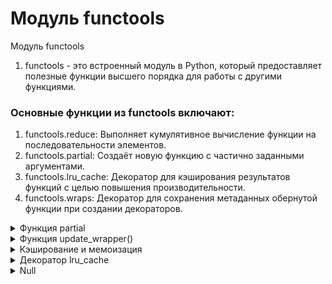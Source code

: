 # Модуль functools

Модуль functools

1. functools - это встроенный модуль в Python, который предоставляет полезные функции высшего порядка для работы с другими функциями.

### Основные функции из functools включают:  

1. functools.reduce: Выполняет кумулятивное вычисление функции на последовательности элементов.  
2. functools.partial: Создаёт новую функцию с частично заданными аргументами.  
3. functools.lru_cache: Декоратор для кэширования результатов функций с целью повышения производительности.  
4. functools.wraps: Декоратор для сохранения метаданных обернутой функции при создании декораторов.  


<details>
  <summary>	Функция partial</summary>

`[partial()]` - позволяет частично использовать функцию, фиксируя некоторые её аргументы. Она создаёт новую функцию, которая уже содержит эти зафиксированные значения и принимает только оставшиеся аргументы.

Синтаксис:

```
functools.partial(func, /, *args, **keywords)
```
- func: Функция, которую нужно частично применить. Это обязательный параметр. 
- *args: Необязательные позиционные аргументы, которые фиксируются для функции func.
- **keywords: Необязательные ключевые аргументы, которые фиксируются для функции func.


<details>
  <summary>Пример</summary>

```
from functools import partial

def multiply(x, y):
    return x * y

# Создаём новую функцию, которая всегда умножает на 2
double = partial(multiply, 2)

# Теперь мы можем использовать double, передавая только второй аргумент
print(double(5))  # Выведет 10
```

1. В функцию `partial`, в качестве первого аргумента, передаётся функция `multiply`. 
2. Вторым аргументом в функцию `partial` передаётся число, которое будет первым аргументом функции `multiply`. 
3. Функция `partial(multiply, 2)` присваивается переменной `double`, которую далее можно вызывать, как возвратную функцию. 
4. Вывод на печать функцию `double`  с аргументом `5`, который встаёт на место второго аргумента функции `multiply`

#

</details>
<details>
  <summary>Атрибуты</summary>

Функция `partial` возвращает partial-объект.   
Созданный объект partial обладает следующими атрибутами:  

- partial.func: исходная функция, которую обёрнули.
- partial.args: аргументы, которые были переданы частично.
- partial.keywords: ключевые аргументы, которые были переданы частично.
```
from functools import partial

def multiply(x, y, z):
    return x * y * z

# Создаём частичную функцию, фиксируя первые два аргумента
partial_func = partial(multiply, 2, 3)

# Используем атрибуты частичной функции
print(partial_func.func)      # Выведет <function multiply at 0x...>
print(partial_func.args)      # Выведет (2, 3)
print(partial_func.keywords)  # Выведет {}
```


#

</details>
<details>
  <summary>Использование partial с именованными аргументами</summary>

```
from functools import partial

# объявляем основную функцию
def greet(greeting, name, punctuation='!', repeat=1):
    return f"{greeting}, {name}{punctuation * repeat}"

# Создаём частичную функцию с фиксированными значениями для аргументов 

shout_greet = partial(greet, punctuation='!!!', repeat=3) 

# Используем частичную функцию 
print(shout_greet('Hello', 'Alice')) # Выведет "Hello, Alice!!!"
```

В этом примере:
* Мы зафиксировали punctuation='!!!' и repeat=3.
* При вызове shout_greet, нам нужно передать только оставшиеся позиционные аргументы greeting и name.


#

</details>
<details>
  <summary>Использование только именованных аргументов</summary>

```
from functools import *

def log_message(level='INFO', message='', timestamp=None):
    return f"{timestamp} [{level}] {message}"

# Создаём частичную функцию с фиксированным уровнем и временем
error_logger = partial(log_message, level='ERROR', timestamp='2024-07-22')

# Используем частичную функцию
print(error_logger(message='Something went wrong'))  # Выведет "2024-07-22 [ERROR] Something went wrong"
```
В этом примере:
* Мы зафиксировали level='ERROR' и timestamp='2024-07-22'.
* При вызове error_logger, нам нужно передать только оставшиеся позиционные и именованные аргументы, такие как message.

#

</details>
<details>
  <summary>Комбинированное использование позиционных и именованных аргументов</summary>

```

from functools import *

# Функция с несколькими аргументами
def configure_device(name, ip, port=80, protocol='http'):
    return f"Configuring {name} at {ip}:{port} using {protocol}"

# Создаём частичную функцию, фиксируя имя устройства и IP
device_setup = partial(configure_device, 'Router', '192.168.1.1', port=443)

# Используем частичную функцию
print(device_setup())  # Выведет "Configuring Router at 192.168.1.1:443 using http"
```
В этом примере:
* Мы зафиксировали name='Router' и ip='192.168.1.1'.
* Мы также зафиксировали port=443.
* При вызове device_setup(), нам нужно передать только оставшийся именованный аргумент protocol, который принимает значение по умолчанию 'http'.

#

</details>
<details>
  <summary>Интересный пример</summary>

За кулисами нам доступна уже реализованная функция send_email(), которая  которая принимает три аргумента в следующем порядке:  

- `name` — имя  
- `email_address` — адрес электронной почты  
- `text` — содержание письма

Функция отправляет письмо пользователю с именем `name` на адрес `email_address` с содержанием `text`  

### Задача №1   

Реализовать функцию `to_Timur()` с помощью функции `partial()`, которая принимает один аргумент:  

`text` — содержание письма  

Функция должна отправлять письмо пользователю с именем Тимур на адрес `timyrik20@beegeek.ru` с содержанием `text`.   

### Задача №2

Реализовать функцию `send_an_invitation()` с помощью функции `partial()`, которая принимает два аргумента в следующем порядке:

- `name` — имя
- `email_address` — адрес электронной почты

Функция должна отправлять письмо на имя name и на адрес email_address со следующим содержанием:  

`Школа BEEGEEK приглашает Вас на новый курс по программированию на языке Python. тутут....`

---------------------------------------------------------------------------------------------

## Реализация:

```
from functools import partial

def to_Timur(text):
    partial_func = partial(send_email, "Тимур", "timyrik20@beegeek.ru")
    return partial_func(text)

def send_an_invitation(name, email_address):
    partial_func = partial(send_email, text='Школа BEEGEEK приглашает Вас на новый курс по программированию на языке Python. тутут....')
    return partial_func(name, email_address)
```

<details>
  <summary>to_Timur()</summary>

1. Что она делает:  

- Создаёт частичную функцию, фиксируя параметры `name` и `email_address` для функции `send_email`.  
- Возвращает результат вызова этой частичной функции с произвольным аргументом `text`.

2. Как она работает:

- `partial(send_email, "Тимур", "timyrik20@beegeek.ru")` создаёт новую функцию, которая будет вызывать `send_email` с зафиксированными аргументами `"Тимур"` и `"timyrik20@beegeek.ru"`, добавляя к ним аргумент text.

- `partial_func(text)` вызывает эту частичную функцию с произвольным аргументом `text`.

#

</details>
<details>
  <summary>send_an_invitation()</summary>

1. Что она делает:

- Создаёт частичную функцию, фиксируя параметр `text` для функции `send_email`.  
- Возвращает результат вызова этой частичной функции с аргументами `name` и `email_address`.  

2. Как она работает:  

- `partial(send_email, text='Школа BEEGEEK приглашает Вас на новый курс по программированию на языке Python. тутут....')` создаёт новую функцию, которая будет вызывать `send_email` с зафиксированным аргументом `text` и добавленными аргументами `name` и `email_address`.
- `partial_func(name, email_address)` вызывает эту частичную функцию с произвольными аргументами `name` и `email_address`.

#

</details>


#

</details>



#

</details>
















<details>
  <summary>Функция update_wrapper()</summary>

Функция update_wrapper()

У partial объектов нет атрибутов  __name__ и __doc__ 
Доступ к этим атрибутам возможен толь через атрибут func:

```
from functools import partial

def multiply(a, b):
    '''Функция перемножает два числа и возвращает вычисленное значение.'''
    return a * b

double = partial(multiply, 2)

print(double.func.__name__)
print(double.func.__doc__)
```

Выводит:

```
multiply
Функция перемножает два числа и возвращает вычисленное значение.
```


С помощью функции update_wrapper() из модуля functools можно скопировать и добавить атрибуты __name__ и __doc__ из исходной функции в partial объект.


```
from functools import partial, update_wrapper

def multiply(a, b):
    '''Функция перемножает два числа и возвращает вычисленное значение.'''
    return a * b

double = partial(multiply, 2)

update_wrapper(double, multiply)   # копируем информацию из функции multiply в partial объект double

print(double.__name__)
print(double.__doc__)
```
 Выводит:

```
multiply
Функция перемножает два числа и возвращает вычисленное значение.
```



#

</details>
<details>
  <summary>Кэширование и мемоизация</summary>

Кэширование – это процесс хранения копий данных в специальном быстром хранилище (кэше), чтобы ускорить доступ к этим данным при повторных запросах.

Кэширование это более широкое понятие. Оно относится к хранению данных или результатов вычислений для ускорения последующих запросов к этим данным. Кэширование может применяться к любым типам данных и на разных уровнях: от аппаратного кэша процессора до кэша веб-браузера.

<details>
  <summary>Кэш</summary>

# Что такое кэш. 

Кэш — это высокоскоростное хранилище данных, используемое для временного сохранения часто используемых или недавно запрошенных данных. Цель кэша — ускорить доступ к этим данным при повторных запросах и уменьшить задержки, связанные с извлечением данных из более медленных хранилищ.  

<details>
  <summary>Основные характеристики кэша</summary>

1. Высокая скорость доступа: Кэш обеспечивает гораздо более быстрое чтение и запись данных по сравнению с основным хранилищем (например, оперативной памятью или жестким диском).
2. Ограниченный объём: Обычно объём кэша ограничен, поэтому данные в нём периодически обновляются. Самые старые или менее используемые данные удаляются, чтобы освободить место для новых данных.
3. Временное хранение: Данные в кэше хранятся временно. Кэш используется для хранения данных, которые могут быстро изменяться или часто запрашиваются.

#

</details>
<details>
  <summary>Примеры кэша</summary>

1. Процессорный кэш: Маленький объём памяти, встроенный в процессор, который хранит копии данных и инструкций, используемых процессором. Это ускоряет выполнение программ.
2. Кэш веб-браузера: Хранит копии веб-страниц, изображений и других ресурсов, чтобы ускорить загрузку страниц при повторных посещениях.
3. Кэш баз данных: Хранит результаты запросов к базе данных, чтобы ускорить последующие запросы с теми же данными.
4. Кэш файловой системы: Операционная система может кэшировать данные с диска в оперативной памяти для быстрого доступа.


#

</details>
<details>
  <summary>Как это работает</summary>

Когда система запрашивает данные, она сначала проверяет кэш:
* Попадание в кэш (cache hit): Если данные уже находятся в кэше, они возвращаются напрямую из него, что значительно ускоряет процесс.
* Промах мимо кэша (cache miss): Если данных в кэше нет, система извлекает их из основного хранилища, помещает их в кэш и возвращает результат. Это занимает больше времени, но подготовляет кэш к будущим запросам тех же данных.


#

</details>


#

</details>


Мемоизация — это частный случай кэширования, который применяется конкретно к функциям. Цель мемоизации — оптимизация функций, которые имеют повторяющиеся вычисления с одинаковыми входными данными.



<details>
  <summary>Основные различия</summary>

1. Контекст применения:
    * Кэширование: Применяется в широком спектре задач, например, кэширование веб-страниц, запросов к базе данных, результатов сложных вычислений и так далее.
    * Мемоизация: Применяется конкретно для оптимизации функций, которые вызываются с одними и теми же параметрами.
2. Цель:
    * Кэширование: Общая цель — уменьшение времени доступа к данным и снижение нагрузки на систему.
    * Мемоизация: Специфическая цель — избежать повторных вычислений одной и той же функции с одинаковыми входными данными.
3. Реализация:
    * Кэширование: Может быть реализовано на разных уровнях (аппаратный, программный, сетевой) и с разными стратегиями (LRU, FIFO, и т.д.).
    * Мемоизация: Обычно реализуется на уровне функций, часто с помощью простых техник, таких как использование словарей или специальных декораторов в Python.

#

</details>
<details>
  <summary>Стратегии кэширования</summary>

Существует несколько различных стратегий, которые можно использовать для удаления элементов из кэша и предотвращения превышения его максимального размера. Пять самых популярных перечислены в таблице ниже: 
```
Стратегия	                       Какую запись удаляем	                Эти записи чаще других используются повторно
First-In, First-Out (FIFO)	       самую старую	                                       новые
Last-In, First-Out (LIFO)	       самую недавнюю	                                       старые
Least Recently Used (LRU)	       которая использовалась наиболее давно	         недавно прочитанные
Most Recently Used (MRU)	       которая использовалась последней	                прочитанные первыми
Least Frequently Used (LFU)	       которая использовалась наиболее редко	       которые использовались часто
```
Стратегия LRU представляет собой метод управления кэшем, в котором данные, которые дольше всего не использовались, считаются наименее ценными, и они удаляются из кэша в первую очередь при необходимости освободить место для новых данных.  

Кэш, реализованный посредством стратегии LRU, упорядочивает элементы в порядке их использования.   

Каждый раз, когда мы обращаемся к записи, алгоритм LRU перемещает ее в верхнюю часть кэша. Таким образом, алгоритм может быстро определить запись, которая дольше всех не использовалась, проверив конец списка.

#

</details>


#

</details>


<details>
  <summary>Декоратор lru_cache</summary>


### Что такое lru_cache  

`[lru_cache (Least Recently Used cache)]` — это декоратор из модуля functools в Python, который автоматически кэширует результаты вызовов функции. Он запоминает результаты функции с определёнными аргументами и возвращает их из кэша при последующих вызовах с теми же аргументами.


### Как работает lru_cache  

`[lru_cache]` использует стратегию "наименее недавно использованный" для управления кэшем. Это значит, что когда кэш заполняется, из него удаляются те данные, к которым обращались давно, чтобы освободить место для новых данных.  

`[lru_cache]` не позволяет работать с нехэшируемыми объектами, так как за кулисами использует словарь.



### Основные параметры
* maxsize: Максимальное количество различных результатов, которые кэш может хранить. Если maxsize=None, кэш может расти бесконечно, но это редко используется. Например, maxsize=128 означает, что кэш будет хранить до 128 различных результатов функции.
* typed: Если True, то аргументы с разными типами будут кэшироваться отдельно. Например, 3 и 3.0 будут считаться разными значениями и кэшироваться отдельно.

<details>
  <summary>Пример: Кэширование вычисления квадратов чисел</summary>

### Без lru_cache  

Допустим, у нас есть функция, которая вычисляет квадрат числа:  

```
def compute_square(n):
    print(f"Вычисление квадрата для {n}")
    return n * n

print(compute_square(4))  # Вычисляет квадрат 4
print(compute_square(4))  # Снова вычисляет квадрат 4
```
Каждый вызов compute_square(4) выполняет одно и то же вычисление заново.
```
Вычисление квадрата для 4
16
Вычисление квадрата для 4
16
```



### С lru_cache  

Теперь добавим кэширование с помощью lru_cache:
```
from functools import lru_cache

@lru_cache(maxsize=128)
def compute_square(n):
    print(f"Вычисление квадрата для {n}")
    return n * n

print(compute_square(4))  # Вычисляет квадрат 4 и кэширует результат
print(compute_square(4))  # Возвращает результат из кэша
```
Если запустить этот код, вывод будет таким:
```
Вычисление квадрата для 4
16
16
```
Сообщение "Вычисление квадрата для 4" выводится только один раз, так как второй вызов возвращает данные из кэша.



### Объяснение
1. Декоратор @lru_cache(maxsize=128):
    * Указывает, что мы будем использовать кэш для функции compute_square.
    * maxsize=128 означает, что кэш будет хранить до 128 различных результатов.
2. Первый вызов compute_square(4):
    * Функция выполняет вычисление и сохраняет результат в кэше.
3. Второй вызов compute_square(4):
    * Функция не выполняет вычисление заново. Вместо этого она возвращает результат из кэша.

#

</details>

<details>
  <summary>Пример: Кэширование запросов к API</summary>

Представь, что у нас есть функция, которая запрашивает данные о погоде для определённого города. Запросы к API погоды могут быть медленными, и иногда нам нужно получать данные для одного и того же города несколько раз.  

### Без lru_cache  
  
Сначала посмотрим на функцию без кэширования:  

```
import requests

def get_weather(city):
    print(f"Запрашиваем данные для {city}")
    response = requests.get(f"https://fake-weather-api.com/get?city={city}")
    return response.json()

# Запросим погоду для Москвы дважды
print(get_weather("Москва"))
print(get_weather("Москва"))
```
Вывод будет таким:

```
Запрашиваем данные для Москва
{...результат запроса...}
Запрашиваем данные для Москва
{...результат запроса...}
```
Каждый вызов get_weather("Москва") делает новый запрос к API, что занимает время.



### С lru_cache  
  
Теперь добавим кэширование с помощью lru_cache:  

```
import requests
from functools import lru_cache

@lru_cache(maxsize=128)
def get_weather(city):
    print(f"Запрашиваем данные для {city}")
    response = requests.get(f"https://fake-weather-api.com/get?city={city}")
    return response.json()

# Запросим погоду для Москвы дважды
print(get_weather("Москва"))
print(get_weather("Москва"))
```
Вывод будет таким:
```
Запрашиваем данные для Москва
{...результат запроса...}
{...результат запроса...}
```
 Сообщение "Запрашиваем данные для Москва" выводится только один раз, так как второй вызов возвращает данные из кэша.



### Объяснение
1. Декоратор @lru_cache(maxsize=128):
    * Указывает, что мы будем использовать кэш для функции get_weather.
    * maxsize=128 означает, что кэш будет хранить до 128 различных результатов. Если добавится 129-й результат, самый старый будет удалён.
2. Первый вызов get_weather("Москва"):
    * Функция делает запрос к API и сохраняет результат в кэше.
3. Второй вызов get_weather("Москва"):
    * Вместо того чтобы делать новый запрос, функция возвращает результат из кэша. Это значительно быстрее.


#

</details>
<details>
  <summary>Дополнительные методы декоратора lru_cache</summary>

1. cache_clear(): Если ты хочешь очистить все данные, сохранённые в кэше, просто вызови этот метод. Полезно, если ты знаешь, что данные больше не актуальны.

2. cache_info(): Этот метод позволяет посмотреть статистику по кэшу. Можно увидеть, сколько раз данные были взяты из кэша (hits), сколько раз кэш не смог найти данные и понадобилось повторное вычисление (misses), текущий размер кэша и его максимальный размер.

<details>
  <summary>cache_clear()</summary>

Очищает весь кэш. После вызова этого метода все ранее сохранённые результаты будут удалены, и функция будет вычислять результаты заново при следующих вызовах.
```
from functools import lru_cache

@lru_cache(maxsize=3)
def slow_function(x):
    print(f"Вычисление {x}")
    return x * x

print(slow_function(1))  # Вычисляет
print(slow_function(1))  # Из кэша

slow_function.cache_clear()  # Очищает кэш
print(slow_function(1))  # Снова вычисляет

```

#

</details>
<details>
  <summary>cache_info()</summary>

Возвращает объект CacheInfo, содержащий информацию о состоянии кэша, включая количество попаданий в кэш, промахов, размер кэша и его максимальный размер.
```
CacheInfo(hits=0, misses=0, maxsize=128, currsize=0)
```
* `hits` – количество значений, которые lru_cache вернул непосредственно из памяти, поскольку они присутствовали в кэше  
* `misses` – количество значений, которые были вычислены, а не взяты из памяти  
* `maxsize` – это размер кэша, который мы определили, передав его декоратору  
* `currsize` – текущий размер кэша  
```
from functools import lru_cache

@lru_cache(maxsize=3)
def slow_function(x):
    print(f"Вычисление {x}")
    return x * x

print(slow_function(1))  # Вычисляет
print(slow_function(2))  # Вычисляет
print(slow_function(3))  # Вычисляет
print(slow_function.cache_info())  # Выводит информацию о кэше
```

#

</details>


#

</details>


- В Python 3.9 появился декоратор cache, который работает так же, как и lru_cache, но без ограничений на размер кэша. По сути, применение декоратора cache равнозначно применению декоратору lru_cache(maxsize=None). Такой декоратор работает быстрее чем lru_cache c заданным maxsize, но потребляет больше памяти.


#

</details>















<details>
  <summary>Null</summary>



#

</details>
